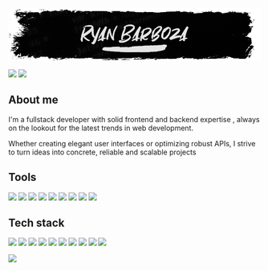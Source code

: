 ![](pictures/banner.png)

![](https://img.shields.io/badge/linkedin-0d1117?style=flat&logo=linkedin&logoColor=white&link=https://www.linkedin.com/in/ryan-barboza-880308253/) ![](https://img.shields.io/badge/Contact%20me-0d1117?style=flat&logo=gmail&logoColor=white&link=mailto:ryanbarbozapro@gmail.com) 

## About me

I'm a fullstack developer with solid frontend and backend expertise , always on the lookout for the latest trends in web development. 

Whether creating elegant user interfaces or optimizing robust APIs, I strive to turn ideas into concrete, reliable and scalable projects

## Tools

![](https://img.shields.io/badge/VS%20Code-0d1117.svg?style=flat&logo=visual-studio-code&logoColor=e5e5e5) ![](https://img.shields.io/badge/Figma-0d1117.svg?style=flat&logo=figma&logoColor=e5e5e5) ![](https://img.shields.io/badge/Trello-0d1117.svg?style=flat&logo=trello&logoColor=e5e5e5) ![](https://img.shields.io/badge/jira-0d1117.svg?style=flat&logo=jira&logoColor=e5e5e5) ![](https://img.shields.io/badge/Mysql-0d1117.svg?style=flat&logo=mysql&logoColor=e5e5e5) ![](https://img.shields.io/badge/Node%20Js-0d1117.svg?style=flat&logo=nodedotjs&logoColor=e5e5e5) ![](https://img.shields.io/badge/Npm-0d1117.svg?style=flat&logo=npm&logoColor=e5e5e5) ![](https://img.shields.io/badge/Biome-0d1117.svg?style=flat&logo=biome&logoColor=e5e5e5) ![](https://img.shields.io/badge/Vercel-0d1117.svg?style=flat&logo=vercel&logoColor=e5e5e5)


## Tech stack
![](https://img.shields.io/badge/Html-0d1117?style=flat&logo=html5&logoColor=white) ![](https://img.shields.io/badge/Css-0d1117?style=flat&logo=css3&logoColor=white) ![](https://img.shields.io/badge/Javascript-0d1117?style=flat&logo=javascript&logoColor=white) ![](https://img.shields.io/badge/Typescript-0d1117?style=flat&logo=typescript&logoColor=white) ![](https://img.shields.io/badge/Lua-0d1117?style=flat&logo=lua&logoColor=white) ![](https://img.shields.io/badge/React-0d1117?style=flat&logo=react&logoColor=white) ![](https://img.shields.io/badge/Next.js-0d1117?style=flat&logo=next.js&logoColor=white) ![](https://img.shields.io/badge/Sass-0d1117?style=flat&logo=sass&logoColor=white) ![](https://img.shields.io/badge/Express-0d1117?style=flat&logo=express&logoColor=white) ![](https://img.shields.io/badge/▤-Sql-0d1117?style=flat&logo=sql&logoColor=white&labelColor=0d1117) 


![](https://github-readme-stats.vercel.app/api/top-langs?username=RetrozDev&hide=html,scss,stylus,blade,jupyter,lua,python,css,shell,batchfile,dockerfile,typescript&theme=dracula&show_icons=true)
